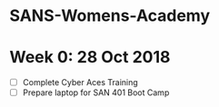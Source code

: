 # SANS-Womens-Academy
# Week 0: 28 Oct 2018
- [ ] Complete Cyber Aces Training
- [ ] Prepare laptop for SAN 401 Boot Camp
